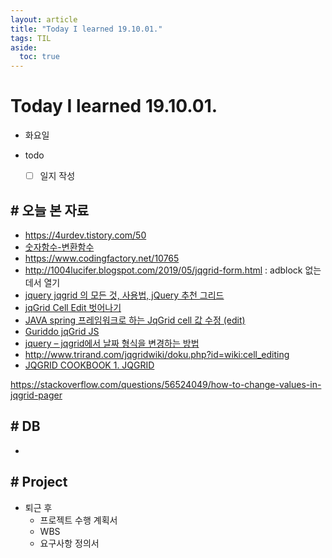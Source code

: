 ```yaml
---
layout: article
title: "Today I learned 19.10.01."
tags: TIL
aside:
  toc: true
---
```


# Today I learned 19.10.01.
- 화요일
- todo

  - [ ] 일지 작성



## # 오늘 본 자료

- https://4urdev.tistory.com/50
- [숫자함수-변환함수](https://smeffect.tistory.com/entry/120830-숫자함수-변환함수)
- https://www.codingfactory.net/10765
- http://1004lucifer.blogspot.com/2019/05/jqgrid-form.html : adblock 없는데서 열기
- [jquery jqgrid 의 모든 것, 사용법, jQuery 추천 그리드](https://aljjabaegi.tistory.com/322)
- [jqGrid Cell Edit 벗어나기](https://haney00.tistory.com/112)
- [JAVA spring 프레임워크로 하는 JqGrid cell 값 수정 (edit)](https://marobiana.tistory.com/28)
- [Guriddo jqGrid JS](https://www.guriddo.net/documentation/guriddo/javascript/user-guide/searching/)
- [jquery – jqgrid에서 날짜 형식을 변경하는 방법](https://codeday.me/ko/qa/20190415/337466.html)
- http://www.trirand.com/jqgridwiki/doku.php?id=wiki:cell_editing
- [JQGRID COOKBOOK 1. JQGRID](https://javafactory.tistory.com/1103)

https://stackoverflow.com/questions/56524049/how-to-change-values-in-jqgrid-pager


## # DB

- 



## # Project

- 퇴근 후 
  - 프로젝트 수행 계획서
  - WBS
  - 요구사항 정의서